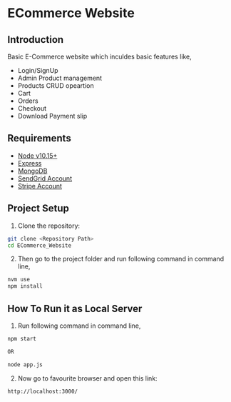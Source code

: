 # ECommerce Website

## Introduction

Basic E-Commerce website which inculdes basic features like,

-   Login/SignUp
-   Admin Product management
-   Products CRUD opeartion
-   Cart
-   Orders
-   Checkout
-   Download Payment slip

## Requirements

-   [Node v10.15+](https://nodejs.org/en/download/current/)
-   [Express](https://expressjs.com/)
-   [MongoDB](https://www.mongodb.com/)
-   [SendGrid Account](https://sendgrid.com/)
-   [Stripe Account](https://stripe.com/en-in)

## Project Setup

1. Clone the repository:

```bash
git clone <Repository Path>
cd ECommerce_Website
```

2. Then go to the project folder and run following command in command line,

```bash
nvm use
npm install
```

## How To Run it as Local Server

1. Run following command in command line,

```bash
npm start

OR

node app.js
```

2. Now go to favourite browser and open this link:

```
http://localhost:3000/
```
